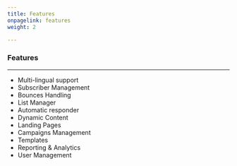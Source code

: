 ```yaml
---
title: Features
onpagelink: features
weight: 2

---
```


### Features
--------

- Multi-lingual support
- Subscriber Management
- Bounces Handling
- List Manager
- Automatic responder
- Dynamic Content
- Landing Pages
- Campaigns Management
- Templates
- Reporting &amp; Analytics
- User Management
 